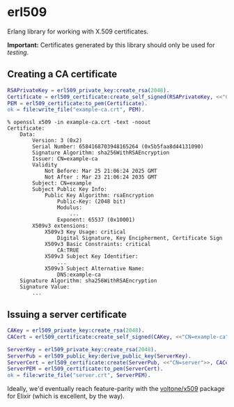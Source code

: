 # erl509

Erlang library for working with X.509 certificates.

**Important:** Certificates generated by this library should only be used for _testing_.

## Creating a CA certificate

```erlang
RSAPrivateKey = erl509_private_key:create_rsa(2048).
Certificate = erl509_certificate:create_self_signed(RSAPrivateKey, <<"CN=example-ca">>, erl509_certificate_template:root_ca()).
PEM = erl509_certificate:to_pem(Certificate).
ok = file:write_file("example-ca.crt", PEM).
```

```
% openssl x509 -in example-ca.crt -text -noout
Certificate:
    Data:
        Version: 3 (0x2)
        Serial Number: 6584168703948165264 (0x5b5faa8d44131090)
        Signature Algorithm: sha256WithRSAEncryption
        Issuer: CN=example-ca
        Validity
            Not Before: Mar 25 21:06:24 2025 GMT
            Not After : Mar 23 21:06:24 2035 GMT
        Subject: CN=example
        Subject Public Key Info:
            Public Key Algorithm: rsaEncryption
                Public-Key: (2048 bit)
                Modulus:
                    ...
                Exponent: 65537 (0x10001)
        X509v3 extensions:
            X509v3 Key Usage: critical
                Digital Signature, Key Encipherment, Certificate Sign
            X509v3 Basic Constraints: critical
                CA:TRUE
            X509v3 Subject Key Identifier:
                ...
            X509v3 Subject Alternative Name:
                DNS:example-ca
    Signature Algorithm: sha256WithRSAEncryption
    Signature Value:
        ...
```

## Issuing a server certificate

```erlang
CAKey = erl509_private_key:create_rsa(2048).
CACert = erl509_certificate:create_self_signed(CAKey, <<"CN=example-ca">>, erl509_certificate_template:root_ca()).

ServerKey = erl509_private_key:create_rsa(2048).
ServerPub = erl509_public_key:derive_public_key(ServerKey).
ServerCert = erl509_certificate:create(ServerPub, <<"CN=server">>, CACert, CAKey, erl509_certificate_template:server()).
ServerPEM = erl509_certificate:to_pem(ServerCert).
ok = file:write_file("server.crt", ServerPEM).
```

Ideally, we'd eventually reach feature-parity with the [voltone/x509](https://github.com/voltone/x509) package for
Elixir (which is excellent, by the way).
